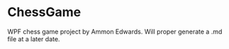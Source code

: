 # ChessGame

WPF chess game project by Ammon Edwards. Will proper generate a .md file at a later date. 
